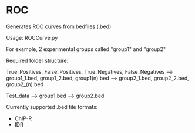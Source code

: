 # ROC

Generates ROC curves from bedfiles (.bed)

Usage: ROCCurve.py

For example, 2 experimental groups called "group1" and "group2"

Required folder structure:

True_Positives, False_Positives, True_Negatives, False_Negatives
--> group1_1.bed, group1_2.bed, group1(n).bed
--> group2_1.bed, group2_2.bed, group2_(n).bed

Test_data
--> group1.bed
--> group2.bed

Currently supported .bed file formats:
- ChIP-R
- IDR
